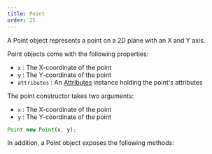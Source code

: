 ```yaml
---
title: Point
order: 25
---
```


A Point object represents a point on a 2D plane with an X and Y axis.

Point objects come with the following properties:

 - `x` : The X-coordinate of the point
 - `y` : The Y-coordinate of the point
 - `attributes` : An [Attributes](../attributes) instance holding the point's attributes

The point constructor takes two arguments:

 - `x` : The X-coordinate of the point
 - `y` : The Y-coordinate of the point

```js
Point new Point(x, y);
```

In addition, a Point object exposes the following methods:

<ReadMore list />

